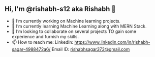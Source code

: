 ## Hi, I'm @rishabh-s12 aka Rishabh 👋

- 🔭 I’m currently working on Machine learning projects.
- 🌱 I’m currently learning Machine Learning along with MERN Stack.
- 👯 I’m looking to collaborate on several projects TO gain some experience and furnish my skills.
- 📫 How to reach me:
LinkedIn: https://www.linkedin.com/in/rishabh-sagar-4988472a6/
Email ID: rishabhsagar373@gmail.com

